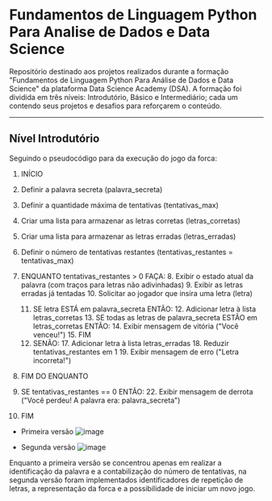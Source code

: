 # Fundamentos de Linguagem Python Para Analise de Dados e Data Science
Repositório destinado aos projetos realizados durante a formação "Fundamentos de Linguagem Python Para Análise de Dados e Data Science" da plataforma Data Science Academy (DSA). A formação foi dividida em três níveis: Introdutório, Básico e Intermediário; cada um contendo seus projetos e desafios para reforçarem o conteúdo.

---

## Nível Introdutório

Seguindo o pseudocódigo para da execução do jogo da forca:
  1. INÍCIO
  2. Definir a palavra secreta (palavra_secreta)
  3. Definir a quantidade máxima de tentativas (tentativas_max)
  4. Criar uma lista para armazenar as letras corretas (letras_corretas)
  5. Criar uma lista para armazenar as letras erradas (letras_erradas)
  6. Definir o número de tentativas restantes (tentativas_restantes = tentativas_max)
  
  7. ENQUANTO tentativas_restantes > 0 FAÇA:
      8. Exibir o estado atual da palavra (com traços para letras não adivinhadas)
      9. Exibir as letras erradas já tentadas
      10. Solicitar ao jogador que insira uma letra (letra)
  
      11. SE letra ESTÁ em palavra_secreta ENTÃO:
          12. Adicionar letra à lista letras_corretas
          13. SE todas as letras de palavra_secreta ESTÃO em letras_corretas ENTÃO:
              14. Exibir mensagem de vitória ("Você venceu!")
              15. FIM
      16. SENÃO:
          17. Adicionar letra à lista letras_erradas
          18. Reduzir tentativas_restantes em 1
          19. Exibir mensagem de erro ("Letra incorreta!")
  
  20. FIM DO ENQUANTO
  
  21. SE tentativas_restantes == 0 ENTÃO:
      22. Exibir mensagem de derrota ("Você perdeu! A palavra era: palavra_secreta")
  23. FIM

- Primeira versão
  ![image](https://github.com/user-attachments/assets/2d366bd0-9292-4c85-b368-9a8f5d153759)

- Segunda versão
  ![image](https://github.com/user-attachments/assets/bda1e70e-100b-4e65-b110-a3d98697f1f8)

Enquanto a primeira versão se concentrou apenas em realizar a identificação da palavra e a contabilização do número de tentativas, na segunda versão foram implementados identificadores de repetição de letras, a representação da forca e a possibilidade de iniciar um novo jogo.
